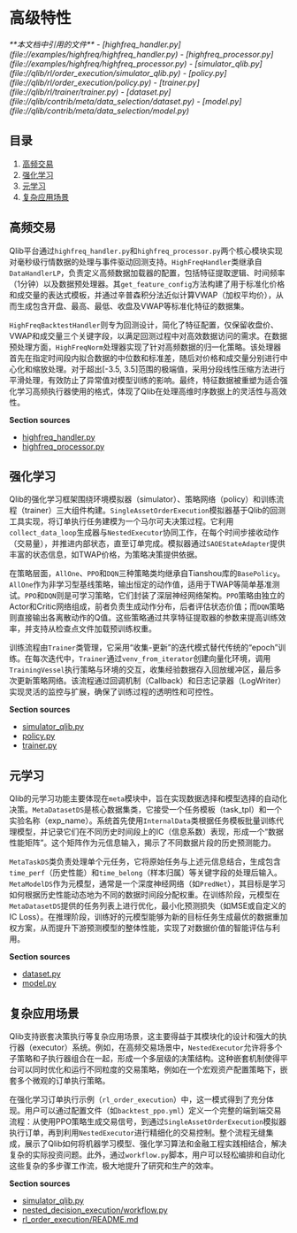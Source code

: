# 高级特性

<cite>
**本文档中引用的文件**   
- [highfreq_handler.py](file://examples/highfreq/highfreq_handler.py)
- [highfreq_processor.py](file://examples/highfreq/highfreq_processor.py)
- [simulator_qlib.py](file://qlib/rl/order_execution/simulator_qlib.py)
- [policy.py](file://qlib/rl/order_execution/policy.py)
- [trainer.py](file://qlib/rl/trainer/trainer.py)
- [dataset.py](file://qlib/contrib/meta/data_selection/dataset.py)
- [model.py](file://qlib/contrib/meta/data_selection/model.py)
</cite>

## 目录
1. [高频交易](#高频交易)
2. [强化学习](#强化学习)
3. [元学习](#元学习)
4. [复杂应用场景](#复杂应用场景)

## 高频交易

Qlib平台通过`highfreq_handler.py`和`highfreq_processor.py`两个核心模块实现对毫秒级行情数据的处理与事件驱动回测支持。`HighFreqHandler`类继承自`DataHandlerLP`，负责定义高频数据加载器的配置，包括特征提取逻辑、时间频率（1分钟）以及数据预处理器。其`get_feature_config`方法构建了用于标准化价格和成交量的表达式模板，并通过辛普森积分法近似计算VWAP（加权平均价），从而生成包含开盘、最高、最低、收盘及VWAP等标准化特征的数据集。

`HighFreqBacktestHandler`则专为回测设计，简化了特征配置，仅保留收盘价、VWAP和成交量三个关键字段，以满足回测过程中对高效数据访问的需求。在数据预处理方面，`HighFreqNorm`处理器实现了针对高频数据的归一化策略。该处理器首先在指定时间段内拟合数据的中位数和标准差，随后对价格和成交量分别进行中心化和缩放处理。对于超出[-3.5, 3.5]范围的极端值，采用分段线性压缩方法进行平滑处理，有效防止了异常值对模型训练的影响。最终，特征数据被重塑为适合强化学习高频执行器使用的格式，体现了Qlib在处理高维时序数据上的灵活性与高效性。

**Section sources**
- [highfreq_handler.py](file://examples/highfreq/highfreq_handler.py#L0-L158)
- [highfreq_processor.py](file://examples/highfreq/highfreq_processor.py#L0-L76)

## 强化学习

Qlib的强化学习框架围绕环境模拟器（simulator）、策略网络（policy）和训练流程（trainer）三大组件构建。`SingleAssetOrderExecution`模拟器基于Qlib的回测工具实现，将订单执行任务建模为一个马尔可夫决策过程。它利用`collect_data_loop`生成器与`NestedExecutor`协同工作，在每个时间步接收动作（交易量），并推进内部状态，直至订单完成。模拟器通过`SAOEStateAdapter`提供丰富的状态信息，如TWAP价格，为策略决策提供依据。

在策略层面，`AllOne`、`PPO`和`DQN`三种策略类均继承自Tianshou库的`BasePolicy`。`AllOne`作为非学习型基线策略，输出恒定的动作值，适用于TWAP等简单基准测试。`PPO`和`DQN`则是可学习策略，它们封装了深层神经网络架构。`PPO`策略由独立的Actor和Critic网络组成，前者负责生成动作分布，后者评估状态价值；而`DQN`策略则直接输出各离散动作的Q值。这些策略通过共享特征提取器的参数来提高训练效率，并支持从检查点文件加载预训练权重。

训练流程由`Trainer`类管理，它采用“收集-更新”的迭代模式替代传统的“epoch”训练。在每次迭代中，`Trainer`通过`venv_from_iterator`创建向量化环境，调用`TrainingVessel`执行策略与环境的交互，收集经验数据存入回放缓冲区，最后多次更新策略网络。该流程通过回调机制（Callback）和日志记录器（LogWriter）实现灵活的监控与扩展，确保了训练过程的透明性和可控性。

**Section sources**
- [simulator_qlib.py](file://qlib/rl/order_execution/simulator_qlib.py#L0-L141)
- [policy.py](file://qlib/rl/order_execution/policy.py#L0-L237)
- [trainer.py](file://qlib/rl/trainer/trainer.py#L0-L355)

## 元学习

Qlib的元学习功能主要体现在`meta`模块中，旨在实现数据选择和模型选择的自动化决策。`MetaDatasetDS`是核心数据集类，它接受一个任务模板（task_tpl）和一个实验名称（exp_name）。系统首先使用`InternalData`类根据任务模板批量训练代理模型，并记录它们在不同历史时间段上的IC（信息系数）表现，形成一个“数据性能矩阵”。这个矩阵作为元信息输入，揭示了不同数据片段的历史预测能力。

`MetaTaskDS`类负责处理单个元任务，它将原始任务与上述元信息结合，生成包含`time_perf`（历史性能）和`time_belong`（样本归属）等关键字段的处理后输入。`MetaModelDS`作为元模型，通常是一个深度神经网络（如`PredNet`），其目标是学习如何根据历史性能动态地为不同的数据时间段分配权重。在训练阶段，元模型在`MetaDatasetDS`提供的任务列表上进行优化，最小化预测损失（如MSE或自定义的IC Loss）。在推理阶段，训练好的元模型能够为新的目标任务生成最优的数据重加权方案，从而提升下游预测模型的整体性能，实现了对数据价值的智能评估与利用。

**Section sources**
- [dataset.py](file://qlib/contrib/meta/data_selection/dataset.py#L0-L416)
- [model.py](file://qlib/contrib/meta/data_selection/model.py#L0-L196)

## 复杂应用场景

Qlib支持嵌套决策执行等复杂应用场景，这主要得益于其模块化的设计和强大的执行器（executor）系统。例如，在高频交易场景中，`NestedExecutor`允许将多个子策略和子执行器组合在一起，形成一个多层级的决策结构。这种嵌套机制使得平台可以同时优化和运行不同粒度的交易策略，例如在一个宏观资产配置策略下，嵌套多个微观的订单执行策略。

在强化学习订单执行示例（`rl_order_execution`）中，这一模式得到了充分体现。用户可以通过配置文件（如`backtest_ppo.yml`）定义一个完整的端到端交易流程：从使用PPO策略生成交易信号，到通过`SingleAssetOrderExecution`模拟器执行订单，再到利用`NestedExecutor`进行精细化的交易控制。整个流程无缝集成，展示了Qlib如何将机器学习模型、强化学习算法和金融工程实践相结合，解决复杂的实际投资问题。此外，通过`workflow.py`脚本，用户可以轻松编排和自动化这些复杂的多步骤工作流，极大地提升了研究和生产的效率。

**Section sources**
- [simulator_qlib.py](file://qlib/rl/order_execution/simulator_qlib.py#L0-L141)
- [nested_decision_execution/workflow.py](file://examples/nested_decision_execution/workflow.py)
- [rl_order_execution/README.md](file://examples/rl_order_execution/README.md)
